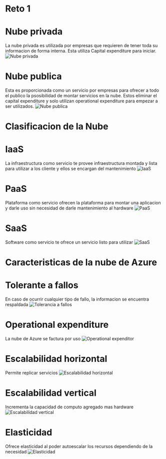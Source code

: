 # Reto 1
# Nube privada
La nube privada es utilizada por empresas que requieren de tener toda su informacion de forma interna.
Esta utiliza Capital expenditure para iniciar.
![Nube privada](https://netclouder.com/wp-content/uploads/2014/10/privtecloud-1920x960.jpg)

# Nube publica
Esta es proporcionada como un servicio por empresas para ofrecer a todo el publico la psosibilidad de montar servicios en la nube.
Estos eliminar el capital expenditure y solo utilizan operational expenditure para empezar a ser utilizados.
![Nube publica](https://i.ytimg.com/vi/nZ8e8R_Wsio/maxresdefault.jpg)

# Clasificacion de la Nube
# IaaS
La infraestructura como servicio te provee infraestructura montada y lista para utilizar a los cliente y ellos se encargan del mantenimiento 
![IaaS](https://www.kennertech.com.co/wp-content/uploads/2020/08/Infraestructura-y-Plataforma-IAAS-1.jpg)

# PaaS
Plataforma como servicio ofrecen la plataforma para montar una aplicacion y darle uso sin necesidad de darle mantenimiento al hardware
![PaaS](https://dhealthb.files.wordpress.com/2019/09/20190522p2.png)

# SaaS
Software como servicio te ofrece un servicio listo para utilizar
![SaaS](https://mbrhosting.com/wp-content/uploads/2019/02/E3-1.jpg)

# Caracteristicas de la nube de Azure
# Tolerante a fallos
En caso de ocurrir cualquier tipo de fallo, la informacion se encuentra respaldada
![Tolerancia a fallos](https://blog.endeos.com/wp-content/uploads/2017/10/diferencias-cloud-vps.jpg)

# Operational expenditure
La nube de Azure se factura por uso
![Operational expenditor](https://blog.aitana.es/wp-content/uploads/2019/11/capex-opex.jpg)

# Escalabilidad horizontal
Permite replicar servicios
![Escalabilidad horizontal](https://www.grapheverywhere.com/wp-content/uploads/2019/06/horizontal-scaling.png)

# Escalabilidad vertical 
Incrementa la capacidad de computo agregado mas hardware
![Escalabilidad vertical](https://www.grapheverywhere.com/wp-content/uploads/2019/06/vertical-scaling1.png)

# Elasticidad
Ofrece elasticidad al poder autoescalar los recursos dependiendo de la necesidad
![Elasticidad](https://eventosti.net/wp-content/uploads/2015/05/Cloud.jpg)

